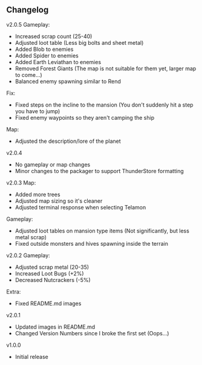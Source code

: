 ## Changelog
v2.0.5
Gameplay:
- Increased scrap count (25-40)
- Adjusted loot table (Less big bolts and sheet metal)
- Added Blob to enemies
- Added Spider to enemies
- Added Earth Leviathan to enemies
- Removed Forest Giants (The map is not suitable for them yet, larger map to come...)
- Balanced enemy spawning similar to Rend

Fix:
- Fixed steps on the incline to the mansion (You don't suddenly hit a step you have to jump)
- Fixed enemy waypoints so they aren't camping the ship

Map:
- Adjusted the description/lore of the planet

v2.0.4
- No gameplay or map changes
- Minor changes to the packager to support ThunderStore formatting

v2.0.3
Map:
- Added more trees
- Adjusted map sizing so it's cleaner
- Adjusted terminal response when selecting Telamon

Gameplay:
- Adjusted loot tables on mansion type items (Not significantly, but less metal scrap)
- Fixed outside monsters and hives spawning inside the terrain

v2.0.2
Gameplay:
- Adjusted scrap metal (20-35)
- Increased Loot Bugs (+2%)
- Decreased Nutcrackers (-5%)

Extra:
- Fixed README.md images

v2.0.1
- Updated images in README.md
- Changed Version Numbers since I broke the first set (Oops...)

v1.0.0
- Initial release
